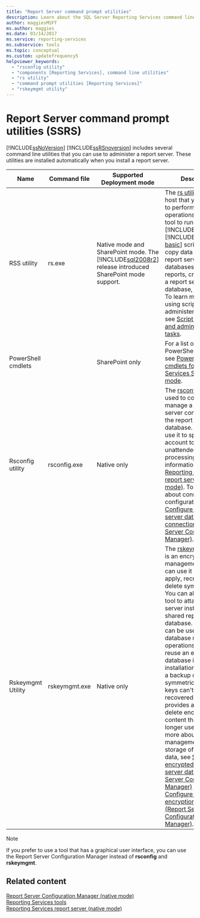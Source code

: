 ```yaml
---
title: "Report Server command prompt utilities"
description: Learn about the SQL Server Reporting Services command line utilities that are used to administer a report server.
author: maggiesMSFT
ms.author: maggies
ms.date: 03/14/2017
ms.service: reporting-services
ms.subservice: tools
ms.topic: conceptual
ms.custom: updatefrequency5
helpviewer_keywords:
  - "rsconfig utility"
  - "components [Reporting Services], command line utilities"
  - "rs utility"
  - "command prompt utilities [Reporting Services]"
  - "rskeymgmt utility"
---
```

# Report Server command prompt utilities (SSRS)
  [!INCLUDE[ssNoVersion](../../includes/ssnoversion-md.md)] [!INCLUDE[ssRSnoversion](../../includes/ssrsnoversion-md.md)] includes several command line utilities that you can use to administer a report server. These utilities are installed automatically when you install a report server.  
  
|Name|Command file|Supported Deployment mode|Description|  
|----------|------------------|-------------------------------|-----------------|  
|RSS utility|rs.exe|Native mode and SharePoint mode. The [!INCLUDE[sql2008r2](../../includes/sql2008r2-md.md)] release introduced SharePoint mode support.|The [rs utility](../../reporting-services/tools/rs-exe-utility-ssrs.md) is a script host that you can use to perform scripted operations. Use this tool to run [!INCLUDE[msCoName](../../includes/msconame-md.md)] [!INCLUDE[visual-basic](../../includes/visual-basic-md.md)] scripts that copy data between report server databases, publish reports, create items in a report server database, and more. To learn more about using scripts to administer a server, see [Script deployment and administrative tasks](../../reporting-services/tools/script-deployment-and-administrative-tasks.md).|  
|PowerShell cmdlets||SharePoint only|For a list of the PowerShell cmdlets, see [PowerShell cmdlets for Reporting Services SharePoint mode](../../reporting-services/report-server-sharepoint/powershell-cmdlets-for-reporting-services-sharepoint-mode.md).|  
|Rsconfig utility|rsconfig.exe|Native only|The [rsconfig utility](../../reporting-services/tools/rsconfig-utility-ssrs.md) is used to configure and manage a report server connection to the report server database. You can also use it to specify a user account to use for unattended report processing. For more information, see [Reporting Services report server &#40;Native mode&#41;](../../reporting-services/report-server/reporting-services-report-server-native-mode.md). To learn more about connection configuration, see [Configure a report server database connection  &#40;Report Server Configuration Manager&#41;](../../reporting-services/install-windows/configure-a-report-server-database-connection-ssrs-configuration-manager.md).|  
|Rskeymgmt Utility|rskeymgmt.exe|Native only|The [rskeymgmt utility](../../reporting-services/tools/rskeymgmt-utility-ssrs.md) is an encryption key management tool. You can use it to back up, apply, recreate, and delete symmetric keys. You can also use this tool to attach a report server instance to a shared report server database. Rskeymgmt can be used in database recovery operations. You can reuse an existing database in a new installation by applying a backup copy of the symmetric key. If the keys can't be recovered, this tool provides a way to delete encrypted content that you no longer use. To learn more about key management and storage of sensitive data, see [Store encrypted report server data &#40;Report Server Configuration Manager&#41;](../../reporting-services/install-windows/ssrs-encryption-keys-store-encrypted-report-server-data.md) and [Configure and manage encryption keys &#40;Report Server Configuration Manager&#41;](../../reporting-services/install-windows/ssrs-encryption-keys-manage-encryption-keys.md).|  
  
> [!NOTE]  
>  If you prefer to use a tool that has a graphical user interface, you can use the Report Server Configuration Manager instead of **rsconfig** and **rskeymgmt**.  
  
## Related content 
 [Report Server Configuration Manager &#40;native mode&#41;](../../reporting-services/install-windows/reporting-services-configuration-manager-native-mode.md)   
 [Reporting Services tools](../../reporting-services/tools/reporting-services-tools.md)   
 [Reporting Services report server &#40;native mode&#41;](../../reporting-services/report-server/reporting-services-report-server-native-mode.md)  
  
  
